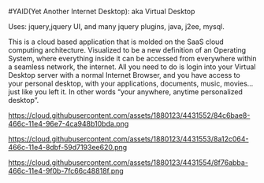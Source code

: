 #YAID(Yet Another Internet Desktop): aka Virtual Desktop

Uses: jquery,jquery UI, and many jquery plugins, java, j2ee, mysql.

This is a cloud based application that is molded on the SaaS cloud computing architecture. Visualized to be a new definition of an Operating System, where everything inside it can be accessed from everywhere within a seamless network, the internet. All you need to do is login into your Virtual Desktop server with a normal Internet Browser, and you have access to your personal desktop, with your applications, documents, music, movies... just like you left it. In other words “your anywhere, anytime personalized desktop”.



https://cloud.githubusercontent.com/assets/1880123/4431552/84c6bae8-466c-11e4-96e7-4ca948b10bda.png

https://cloud.githubusercontent.com/assets/1880123/4431553/8a12c064-466c-11e4-8dbf-59d7193ee620.png

https://cloud.githubusercontent.com/assets/1880123/4431554/8f76abba-466c-11e4-9f0b-7fc66c48818f.png
